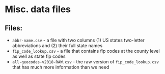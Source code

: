 # Misc. data files

## Files:
- `abbr-name.csv` - a file with two columns (1) US states two-letter abbreviations and (2) their full state names
- `fip_code_lookup.csv` - a file that contains fip codes at the county level as well as state fip codes
- `all-geocodes-v2018-RAW.csv` - the raw version of `fip_code_lookup.csv` that has much more information than we need
